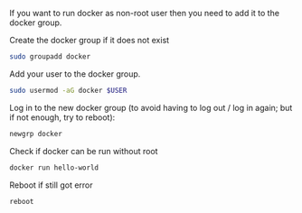 If you want to run docker as non-root user then you need to add it to the docker group.

Create the docker group if it does not exist
```sh
sudo groupadd docker
```
Add your user to the docker group.
```sh
sudo usermod -aG docker $USER
```
Log in to the new docker group (to avoid having to log out / log in again; but if not enough, try to reboot):
```sh
newgrp docker
```
Check if docker can be run without root
```sh
docker run hello-world
```
Reboot if still got error
```sh
reboot
```
